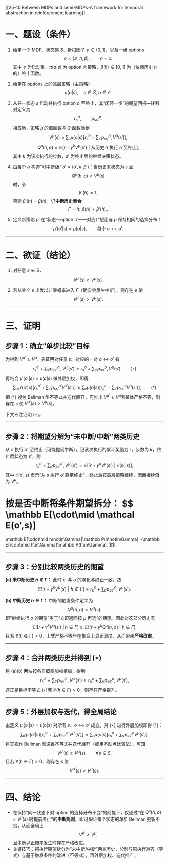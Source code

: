 [[25-10 Between MDPs and semi-MDPs-A framework for temporal abstraction in reinforcement learning]]



# 一、题设（条件）

1. 给定一个 MDP、状态集 $S$、折扣因子 $\gamma\in(0,1)$，以及一组 options
   $$
   o=(\mathcal I,\pi,\beta),\qquad \mathcal O={o}.
   $$
   其中 $\mathcal I$ 为启动集，$\pi(a|s)$ 为 option 内策略，$\beta(h)\in[0,1]$ 为（依赖历史 $h$ 的）终止函数。

2. 给定在 options 上的高层策略（主策略）
   $$
   \mu(o|s),\quad s\in S,\ o\in\mathcal O.
   $$

3. 从任一状态 $s$ 启动并执行 option $o$ 至终止，其“闭环一步”的期望回报—转移对定义为
   $$
   r_s^o,\qquad p_{ss'}^o.
   $$
   相应地，策略 $\mu$ 的值函数与 $Q$ 函数满足
   $$
   V^{\mu}(s) = \sum_{o}\mu(o|s)\Big[r_s^o+\sum_{s'}p_{ss'}^{o},V^{\mu}(s')\Big],
   $$
   $$
   Q^{\mu}(h,o)=\mathbb E\big[r+\gamma^{k}V^{\mu}(s')\ \big|\ \text{从历史 }h\text{ 执行 }o\text{ 至终止}\big],
   $$
   其中 $k$ 为该次执行的步数，$s'$ 为终止后的继续决策状态。

4. 由每个 $o$ 构造“可中断版” $o'=(\mathcal I,\pi,\beta')$：当历史末状态为 $s$ 且
   $$
   Q^{\mu}(h,o)<V^{\mu}(s)
   $$
   时，令
   $$
   \beta'(h)=1,
   $$
   否则 $\beta'(h)=\beta(h)$。记**中断历史集合**
   $$
   \Gamma={h:\ \beta(h)\neq \beta'(h),}.
   $$

5. 定义新策略 $\mu'$ 在“状态—option（一一对应）”层面与 $\mu$ 保持相同的选择分布：
   $$
   \mu'(o'|s)=\mu(o|s),\qquad \text{每个 }o\leftrightarrow o'.
   $$

---

# 二、欲证（结论）

1. 对任意 $s\in S$，
   $$
   V^{\mu'}(s)\ge V^{\mu}(s).
   $$

2. 若从某个 $s$ 出发以非零概率进入 $\Gamma$（确实会发生中断），则存在 $s$ 使
   $$
   V^{\mu'}(s)>V^{\mu}(s).
   $$

---

# 三、证明

## 步骤 1：确立“单步比较”目标

为得到 $V^{\mu'}\ge V^{\mu}$，先证明对任意 $s$、对应的一对 $o\leftrightarrow o'$ 有
$$
r_s^{o'}+\sum_{s'}p_{ss'}^{o'},V^{\mu'}(s')\ge r_s^{o}+\sum_{s'}p_{ss'}^{o},V^{\mu}(s')\qquad (\star)
$$
再结合 $\mu'(o'|s)=\mu(o|s)$ 做外层加权，即得
$$
\sum_{o'}\mu'(o'|s)\Big[r_s^{o'}+\sum_{s'}p_{ss'}^{o'}V^{\mu'}(s')\Big]\ge\sum_{o}\mu(o|s)\Big[r_s^{o}+\sum_{s'}p_{ss'}^{o}V^{\mu}(s')\Big],\qquad (\dagger)
$$
把 $(\dagger)$ 视为 Bellman 型不等式并迭代展开，可推出 $V^{\mu'}\ge V^{\mu}$若某处严格不等，则存在 $s$ 使 $V^{\mu'}(s)>V^{\mu}(s)$。

下文专注证明 $(\star)$。

---

## 步骤 2：将期望分解为“未中断/中断”两类历史

从 $s$ 执行 $o'$ 至终止（可能提前中断），记该次执行的累计奖励为 $r$，步数为 $k$，终止后状态为 $s'$，则
$$
r_s^{o'}+\sum_{s'}p_{ss'}^{o'},V^{\mu'}(s')=\mathbb E!\big[r+\gamma^{k}V^{\mu}(s')\ \big|\ \mathcal E(o',s)\big],
$$
其中 $\mathcal E(o',s)$ 表示“从 $s$ 执行 $o'$ 直至终止”，终止后按高层策略继续，因而接续值为 $V^{\mu}$。

按是否中断将条件期望拆分：
$$
\mathbb E[\cdot\mid \mathcal E(o',s)]
========

\mathbb E[\cdot\mid h\notin\Gamma]\mathbb P(h\notin\Gamma)
+\mathbb E[\cdot\mid h\in\Gamma]\mathbb P(h\in\Gamma).
$$

---

## 步骤 3：分别比较两类历史的期望

**(a) 未中断历史 $h\notin\Gamma$：**
此时 $o'$ 与 $o$ 的演化与终止一致，故
$$
\mathbb E!\big[r+\gamma^{k}V^{\mu}(s')\ \big|\ h\notin\Gamma\big]
=r_s^{o}+\sum_{s'}p_{ss'}^{o},V^{\mu}(s').
$$

**(b) 中断历史 $h\in\Gamma$：**
中断的触发条件定义为
$$
Q^{\mu}(h,o)<V^{\mu}(s),
$$
即“继续执行 $o$ 的期望”劣于“立即返回按 $\mu$ 再选”的期望。因此对这部分历史有
$$
\mathbb E!\big[r+\gamma^{k}V^{\mu}(s')\ \big|\ h\in\Gamma\big]
\ge
\mathbb E!\big[r+\gamma^{k}Q^{\mu}(h,o)\ \big|\ h\in\Gamma\big],
$$
且若 $\mathbb P(h\in\Gamma)>0$，上式严格不等号在集合上具正测度，从而带来**严格改进**。

---

## 步骤 4：合并两类历史并得到 $(\star)$

将 (a)(b) 两块按各自概率加权相加，得到
$$
r_s^{o'}+\sum_{s'}p_{ss'}^{o'},V^{\mu'}(s')
\ge
r_s^{o}+\sum_{s'}p_{ss'}^{o},V^{\mu}(s'),
$$
这正是目标不等式 $(\star)$若 $\mathbb P(h\in\Gamma)>0$，则存在严格提升。

---

## 步骤 5：外层加权与迭代，得全局结论

由定义 $\mu'(o'|s)=\mu(o|s)$ 对所有 $s$、$o\leftrightarrow o'$ 成立，对 $(\star)$ 进行外层加权即得 $(\dagger)$：
$$
\sum_{o'}\mu'(o'|s)\Big[r_s^{o'}+\sum_{s'}p_{ss'}^{o'}V^{\mu'}(s')\Big]\ge\sum_{o}\mu(o|s)\Big[r_s^{o}+\sum_{s'}p_{ss'}^{o}V^{\mu}(s')\Big].
$$
将其视作 Bellman 型递推不等式并迭代展开（或用不动点比较法），可知
$$
V^{\mu'}(s)\ge V^{\mu}(s)\qquad \forall s\in S,
$$
且若 $\mathbb P(h\in\Gamma)>0$，则存在 $s$ 使
$$
V^{\mu'}(s)>V^{\mu}(s).
$$

---

# 四、结论

* 在保持“同一状态下对 option 的选择分布不变”的前提下，仅通过“在 $Q^{\mu}(h,o)<V^{\mu}(s)$ 时提前终止”的**中断规则**，即可保证每个状态的单步 Bellman 更新不劣，从而全局上
  $$
  V^{\mu'}\ge V^{\mu},
  $$
  且中断以正概率发生时存在严格改进。
* 关键技巧：把执行期望拆分为“未中断/中断”两类历史，分别与原执行对齐（等式）与基于触发条件的改进（不等式），再外层加权、迭代推广。





